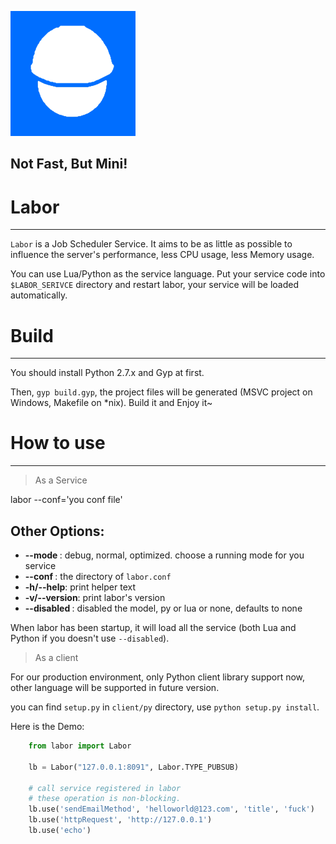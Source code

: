 ![labor](files/logo.png)

## Not Fast, But Mini!

# Labor
---

`Labor` is a Job Scheduler Service. It aims to be as little as possible to influence the server's performance,
less CPU usage, less Memory usage.

You can use Lua/Python as the service language. Put your service code into `$LABOR_SERIVCE` directory and restart
labor, your service will be loaded automatically.


# Build
- - -

You should install Python 2.7.x and Gyp at first.

Then, `gyp build.gyp`, the project files will be generated (MSVC project on Windows, Makefile on *nix). Build it and Enjoy it~


# How to use
- - -

> As a Service

labor --conf='you conf file' <other options>

## Other Options:

+ **--mode <mode>**: debug, normal, optimized. choose a running mode for you service
+ **--conf <file>**: the directory of `labor.conf`
+ **-h/--help**: print helper text
+ **-v/--version**: print labor's version
+ **--disabled <lang>**: disabled the model, py or lua or none, defaults to none

When labor has been startup, it will load all the service (both Lua and Python if you doesn't use `--disabled`).

> As a client

For our production environment, only Python client library support now, other language will be supported in future version.

you can find `setup.py` in `client/py` directory, use `python setup.py install`.

Here is the Demo:

```python
    from labor import Labor

    lb = Labor("127.0.0.1:8091", Labor.TYPE_PUBSUB)

    # call service registered in labor
    # these operation is non-blocking.
    lb.use('sendEmailMethod', 'helloworld@123.com', 'title', 'fuck')
    lb.use('httpRequest', 'http://127.0.0.1')
    lb.use('echo')

```
